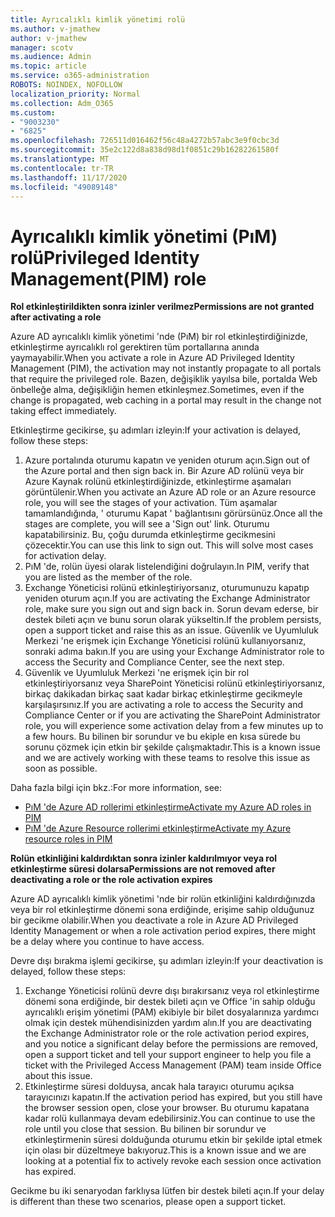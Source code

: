 ```yaml
---
title: Ayrıcalıklı kimlik yönetimi rolü
ms.author: v-jmathew
author: v-jmathew
manager: scotv
ms.audience: Admin
ms.topic: article
ms.service: o365-administration
ROBOTS: NOINDEX, NOFOLLOW
localization_priority: Normal
ms.collection: Adm_O365
ms.custom:
- "9003230"
- "6825"
ms.openlocfilehash: 726511d016462f56c48a4272b57abc3e9f0cbc3d
ms.sourcegitcommit: 35e2c122d8a838d98d1f0851c29b16282261580f
ms.translationtype: MT
ms.contentlocale: tr-TR
ms.lasthandoff: 11/17/2020
ms.locfileid: "49089148"
---
```

# <a name="privileged-identity-managementpim-role"></a><span data-ttu-id="fc645-102">Ayrıcalıklı kimlik yönetimi (PıM) rolü</span><span class="sxs-lookup"><span data-stu-id="fc645-102">Privileged Identity Management(PIM) role</span></span>

<span data-ttu-id="fc645-103">**Rol etkinleştirildikten sonra izinler verilmez**</span><span class="sxs-lookup"><span data-stu-id="fc645-103">**Permissions are not granted after activating a role**</span></span>

<span data-ttu-id="fc645-104">Azure AD ayrıcalıklı kimlik yönetimi 'nde (PıM) bir rol etkinleştirdiğinizde, etkinleştirme ayrıcalıklı rol gerektiren tüm portallarına anında yaymayabilir.</span><span class="sxs-lookup"><span data-stu-id="fc645-104">When you activate a role in Azure AD Privileged Identity Management (PIM), the activation may not instantly propagate to all portals that require the privileged role.</span></span> <span data-ttu-id="fc645-105">Bazen, değişiklik yayılsa bile, portalda Web önbelleğe alma, değişikliğin hemen etkinleşmez.</span><span class="sxs-lookup"><span data-stu-id="fc645-105">Sometimes, even if the change is propagated, web caching in a portal may result in the change not taking effect immediately.</span></span>

<span data-ttu-id="fc645-106">Etkinleştirme gecikirse, şu adımları izleyin:</span><span class="sxs-lookup"><span data-stu-id="fc645-106">If your activation is delayed, follow these steps:</span></span>

1. <span data-ttu-id="fc645-107">Azure portalında oturumu kapatın ve yeniden oturum açın.</span><span class="sxs-lookup"><span data-stu-id="fc645-107">Sign out of the Azure portal and then sign back in.</span></span> <span data-ttu-id="fc645-108">Bir Azure AD rolünü veya bir Azure Kaynak rolünü etkinleştirdiğinizde, etkinleştirme aşamaları görüntülenir.</span><span class="sxs-lookup"><span data-stu-id="fc645-108">When you activate an Azure AD role or an Azure resource role, you will see the stages of your activation.</span></span> <span data-ttu-id="fc645-109">Tüm aşamalar tamamlandığında, ' oturumu Kapat ' bağlantısını görürsünüz.</span><span class="sxs-lookup"><span data-stu-id="fc645-109">Once all the stages are complete, you will see a 'Sign out' link.</span></span> <span data-ttu-id="fc645-110">Oturumu kapatabilirsiniz. Bu, çoğu durumda etkinleştirme gecikmesini çözecektir.</span><span class="sxs-lookup"><span data-stu-id="fc645-110">You can use this link to sign out. This will solve most cases for activation delay.</span></span>
2. <span data-ttu-id="fc645-111">PıM 'de, rolün üyesi olarak listelendiğini doğrulayın.</span><span class="sxs-lookup"><span data-stu-id="fc645-111">In PIM, verify that you are listed as the member of the role.</span></span>
3. <span data-ttu-id="fc645-112">Exchange Yöneticisi rolünü etkinleştiriyorsanız, oturumunuzu kapatıp yeniden oturum açın.</span><span class="sxs-lookup"><span data-stu-id="fc645-112">If you are activating the Exchange Administrator role, make sure you sign out and sign back in.</span></span> <span data-ttu-id="fc645-113">Sorun devam ederse, bir destek bileti açın ve bunu sorun olarak yükseltin.</span><span class="sxs-lookup"><span data-stu-id="fc645-113">If the problem persists, open a support ticket and raise this as an issue.</span></span> <span data-ttu-id="fc645-114">Güvenlik ve Uyumluluk Merkezi 'ne erişmek için Exchange Yöneticisi rolünü kullanıyorsanız, sonraki adıma bakın.</span><span class="sxs-lookup"><span data-stu-id="fc645-114">If you are using your Exchange Administrator role to access the Security and Compliance Center, see the next step.</span></span>
4. <span data-ttu-id="fc645-115">Güvenlik ve Uyumluluk Merkezi 'ne erişmek için bir rol etkinleştiriyorsanız veya SharePoint Yöneticisi rolünü etkinleştiriyorsanız, birkaç dakikadan birkaç saat kadar birkaç etkinleştirme gecikmeyle karşılaşırsınız.</span><span class="sxs-lookup"><span data-stu-id="fc645-115">If you are activating a role to access the Security and Compliance Center or if you are activating the SharePoint Administrator role, you will experience some activation delay from a few minutes up to a few hours.</span></span> <span data-ttu-id="fc645-116">Bu bilinen bir sorundur ve bu ekiple en kısa sürede bu sorunu çözmek için etkin bir şekilde çalışmaktadır.</span><span class="sxs-lookup"><span data-stu-id="fc645-116">This is a known issue and we are actively working with these teams to resolve this issue as soon as possible.</span></span>

<span data-ttu-id="fc645-117">Daha fazla bilgi için bkz.:</span><span class="sxs-lookup"><span data-stu-id="fc645-117">For more information, see:</span></span>

- [<span data-ttu-id="fc645-118">PıM 'de Azure AD rollerimi etkinleştirme</span><span class="sxs-lookup"><span data-stu-id="fc645-118">Activate my Azure AD roles in PIM</span></span>](https://docs.microsoft.com/azure/active-directory/privileged-identity-management/pim-how-to-activate-role?WT.mc_id=Portal-Microsoft_Azure_Support "https://docs.microsoft.com/azure/active-directory/privileged-identity-management/pim-how-to-activate-role?wt.mc_id=portal-microsoft_azure_support")
- [<span data-ttu-id="fc645-119">PıM 'de Azure Resource rollerimi etkinleştirme</span><span class="sxs-lookup"><span data-stu-id="fc645-119">Activate my Azure resource roles in PIM</span></span>](https://docs.microsoft.com/azure/active-directory/privileged-identity-management/pim-resource-roles-activate-your-roles?WT.mc_id=Portal-Microsoft_Azure_Support "https://docs.microsoft.com/azure/active-directory/privileged-identity-management/pim-resource-roles-activate-your-roles?wt.mc_id=portal-microsoft_azure_support")

<span data-ttu-id="fc645-120">**Rolün etkinliğini kaldırdıktan sonra izinler kaldırılmıyor veya rol etkinleştirme süresi dolarsa**</span><span class="sxs-lookup"><span data-stu-id="fc645-120">**Permissions are not removed after deactivating a role or the role activation expires**</span></span>

<span data-ttu-id="fc645-121">Azure AD ayrıcalıklı kimlik yönetimi 'nde bir rolün etkinliğini kaldırdığınızda veya bir rol etkinleştirme dönemi sona erdiğinde, erişime sahip olduğunuz bir gecikme olabilir.</span><span class="sxs-lookup"><span data-stu-id="fc645-121">When you deactivate a role in Azure AD Privileged Identity Management or when a role activation period expires, there might be a delay where you continue to have access.</span></span>

<span data-ttu-id="fc645-122">Devre dışı bırakma işlemi gecikirse, şu adımları izleyin:</span><span class="sxs-lookup"><span data-stu-id="fc645-122">If your deactivation is delayed, follow these steps:</span></span>

1. <span data-ttu-id="fc645-123">Exchange Yöneticisi rolünü devre dışı bırakırsanız veya rol etkinleştirme dönemi sona erdiğinde, bir destek bileti açın ve Office 'in sahip olduğu ayrıcalıklı erişim yönetimi (PAM) ekibiyle bir bilet dosyalarınıza yardımcı olmak için destek mühendisinizden yardım alın.</span><span class="sxs-lookup"><span data-stu-id="fc645-123">If you are deactivating the Exchange Administrator role or the role activation period expires, and you notice a significant delay before the permissions are removed, open a support ticket and tell your support engineer to help you file a ticket with the Privileged Access Management (PAM) team inside Office about this issue.</span></span>
2. <span data-ttu-id="fc645-124">Etkinleştirme süresi dolduysa, ancak hala tarayıcı oturumu açıksa tarayıcınızı kapatın.</span><span class="sxs-lookup"><span data-stu-id="fc645-124">If the activation period has expired, but you still have the browser session open, close your browser.</span></span> <span data-ttu-id="fc645-125">Bu oturumu kapatana kadar rolü kullanmaya devam edebilirsiniz.</span><span class="sxs-lookup"><span data-stu-id="fc645-125">You can continue to use the role until you close that session.</span></span> <span data-ttu-id="fc645-126">Bu bilinen bir sorundur ve etkinleştirmenin süresi dolduğunda oturumu etkin bir şekilde iptal etmek için olası bir düzeltmeye bakıyoruz.</span><span class="sxs-lookup"><span data-stu-id="fc645-126">This is a known issue and we are looking at a potential fix to actively revoke each session once activation has expired.</span></span>

<span data-ttu-id="fc645-127">Gecikme bu iki senaryodan farklıysa lütfen bir destek bileti açın.</span><span class="sxs-lookup"><span data-stu-id="fc645-127">If your delay is different than these two scenarios, please open a support ticket.</span></span>
